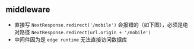 ## middleware

- 直接写 `NextResponse.redirect('/mobile')` 会报错的（如下图），必须是绝对路径 `NextResponse.redirect(url.origin + '/mobile')`
- 中间件因为是 `edge runtime` 无法直接访问数据库
